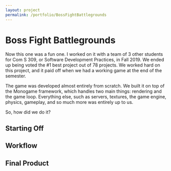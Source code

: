 ```yaml
---
layout: project
permalink: /portfolio/BossFightBattlegrounds
---
```

# Boss Fight Battlegrounds

Now this one was a fun one. I worked on it with a team of 3 other students for Com S 309, or Software Development Practices, in Fall 2019. We ended up being voted the #1 best project out of 78 projects. We worked hard on this project, and it paid off when we had a working game at the end of the semester.

The game was developed almost entirely from scratch. We built it on top of the Monogame framework, which handles two main things: rendering and the game loop. Everything else, such as servers, textures, the game engine, physics, gameplay, and so much more was entirely up to us.

So, how did we do it?

## Starting Off

## Workflow

## Final Product
